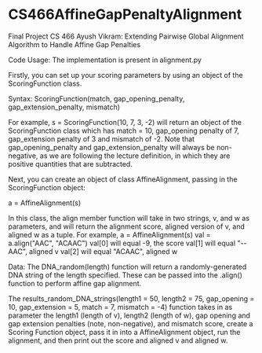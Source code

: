 # CS466AffineGapPenaltyAlignment

Final Project CS 466 Ayush Vikram: Extending Pairwise Global Alignment Algorithm to Handle Affine Gap Penalties

Code Usage:
The implementation is present in alignment.py

Firstly, you can set up your scoring parameters by using an object of the ScoringFunction class.

Syntax: ScoringFunction(match, gap_opening_penalty, gap_extension_penalty, mismatch)

For example, s = ScoringFunction(10, 7, 3, -2) will return an object of the ScoringFunction class which has match = 10, gap_opening penalty of 7, gap_extension penalty of 3 and mismatch of -2. Note that gap_opening_penalty and gap_extension_penalty will always be non-negative, as we are following the lecture definition, in which they are positive quantities that are subtracted.

Next, you can create an object of class AffineAlignment, passing in the ScoringFunction object:

a = AffineAlignment(s)

In this class, the align member function will take in two strings, v, and w as parameters, and will return the alignment score, aligned version of v, and aligned w as a tuple.
For example,
a = AffineAlignment(s)
val = a.align("AAC", "ACAAC")
val[0] will equal -9, the score
val[1] will equal "--AAC", aligned v
val[2] will equal "ACAAC", aligned w


Data:
The DNA_random(length) function will return a randomly-generated DNA string of the length specified. These can be passed into the .align() function to perform affine gap alignment. 

The results_random_DNA_strings(length1 = 50, length2 = 75, gap_opening = 10, gap_extension = 5, match = 7, mismatch = -4) function takes in as parameter the length1 (length of v), length2 (length of w), gap opening and gap extension penalties (note, non-negative), and mismatch score, create a Scoring Function object, pass it in into a AffineAlignment object, run the alignment, and then print out the score and aligned v and aligned w.
